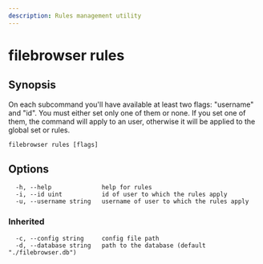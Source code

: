 ```yaml
---
description: Rules management utility
---
```


# filebrowser rules

## Synopsis

On each subcommand you'll have available at least two flags:
"username" and "id". You must either set only one of them
or none. If you set one of them, the command will apply to
an user, otherwise it will be applied to the global set or
rules.

```
filebrowser rules [flags]
```

## Options

```
  -h, --help              help for rules
  -i, --id uint           id of user to which the rules apply
  -u, --username string   username of user to which the rules apply
```

### Inherited

```
  -c, --config string     config file path
  -d, --database string   path to the database (default "./filebrowser.db")
```
